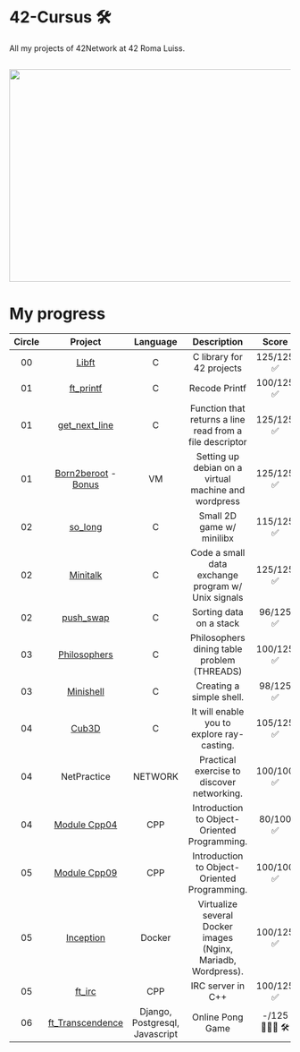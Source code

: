 # 42-Cursus 🛠
All my projects of 42Network at 42 Roma Luiss. 

<h2 align="center"> <img src="https://github.com/OsemaFadhel/42-Cursus/blob/main/intra.png" width="800" height="380" /> </h2>

# My progress
|Circle | Project | Language | Description | Score | 
|:-----:|:-------:|:--------:|:-----------:|:-----:|
|00| [Libft](https://github.com/OsemaFadhel/Libft) | C | C library for 42 projects | 125/125 ✅ |
|01| [ft_printf](https://github.com/OsemaFadhel/ft_printf) | C | Recode Printf | 100/125 ✅ |
|01| [get_next_line](https://github.com/OsemaFadhel/Get_next_line) | C | Function that returns a line read from a file descriptor | 125/125 ✅ | 
|01| [Born2beroot](https://github.com/gemartin99/Born2beroot-Tutorial/blob/main/README_EN.md) - [Bonus](https://github.com/mcombeau/Born2beroot/blob/main/guide/bonus_debian.md)| VM | Setting up debian on a virtual machine and wordpress | 125/125 ✅ |
|02| [so_long](https://github.com/OsemaFadhel/so_long) | C | Small 2D game w/ minilibx | 115/125 ✅ |
|02| [Minitalk](https://github.com/OsemaFadhel/minitalk) | C | Code a small data exchange program w/ Unix signals | 125/125 ✅ | 
|02| [push_swap](https://github.com/OsemaFadhel/pushswap) | C | Sorting data on a stack | 96/125 ✅ |
|03| [Philosophers](https://github.com/OsemaFadhel/philosophers) | C | Philosophers dining table problem (THREADS) | 100/125 ✅ |
|03| [Minishell](https://github.com/OsemaFadhel/minishell) | C | Creating a simple shell. | 98/125 ✅ |
|04| [Cub3D](https://github.com/OsemaFadhel/cub3D) | C | It will enable you to explore ray-casting. | 105/125 ✅ |
|04| NetPractice | NETWORK | Practical exercise to discover networking. | 100/100 ✅ |
|04| [Module Cpp04](https://github.com/OsemaFadhel/CPP42) | CPP | Introduction to Object-Oriented Programming. | 80/100 ✅ |
|05| [Module Cpp09](https://github.com/OsemaFadhel/CPP42) | CPP | Introduction to Object-Oriented Programming. | 100/100 ✅ |
|05| [Inception](https://github.com/OsemaFadhel/Inception) | Docker | Virtualize several Docker images (Nginx, Mariadb, Wordpress). | 100/125 ✅ |
|05| [ft_irc](https://github.com/OsemaFadhel/ft_irc) | CPP | IRC server in C++ | 100/125 ✅ |
|06| [ft_Transcendence]() | Django, Postgresql, Javascript | Online Pong Game | -/125 👨🏻‍💻 🛠️ |

